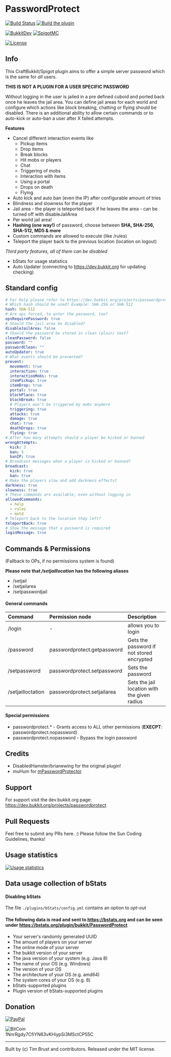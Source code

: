 # PasswordProtect

[![Build Status](https://ci.dustplanet.de/job/PasswordProtect/badge/icon)](https://ci.dustplanet.de/job/PasswordProtect/)
[![Build the plugin](https://github.com/timbru31/PasswordProtect/workflows/Build%20the%20plugin/badge.svg)](https://github.com/timbru31/PasswordProtect/actions?query=workflow%3A%22Build+the+plugin%22)

[![BukkitDev](https://img.shields.io/badge/BukkitDev-v3.1.0-orange.svg)](https://dev.bukkit.org/projects/passwordprotect)
[![SpigotMC](https://img.shields.io/badge/SpigotMC-v3.1.0-orange.svg)](https://www.spigotmc.org/resources/passwordprotect.80128)

[![License](https://img.shields.io/badge/License-MIT-blue.svg)](LICENSE)

## Info

This CraftBukkit/Spigot plugin aims to offer a simple server password which is the same for _all_ users.

**THIS IS NOT A PLUGIN FOR A USER SPECIFIC PASSWORD**

Without logging in the user is jailed in a pre defined cuboid and ported back once he leaves the jail area.
You can define jail areas for each world and configure which actions like block breaking, chatting or flying should be disabled.
There is an additional ability to allow certain commands or to auto-kick or auto-ban a user after X failed attempts.

**Features**

- Cancel different interaction events like
  - Pickup items
  - Drop items
  - Break blocks
  - Hit mobs or players
  - Chat
  - Triggering of mobs
  - Interaction with items
  - Using a portal
  - Drops on death
  - Flying
- Auto kick and auto ban (even the IP) after configurable amount of tries
- Blindness and slowness for the player
- Jail area - the player is teleported back if he leaves the area - can be turned off with disableJailArea
- Per world jail area!
- **Hashing (one way!)** of password, choose between **SHA, SHA-256, SHA-512, MD5 & more**
- Custom commands are allowed to execute (like /rules)
- Teleport the player back to the previous location (location on logout)

_Third party features, all of them can be disabled_

- bStats for usage statistics
- Auto Updater (connecting to https://dev.bukkit.org for updating checking)

## Standard config

```yaml
# For help please refer to https://dev.bukkit.org/projects/passwordprotect
# Which hash should be used? Example: SHA-256 or SHA-512
hash: SHA-512
# Are ops forced, to enter the password, too?
opsRequirePassword: true
# Should the jail area be disabled?
disableJailArea: false
# Should the password be stored in clean (plain) text?
cleanPassword: false
password: ""
passwordClean: ""
autoUpdater: true
# What events should be prevented?
prevent:
  movement: true
  interaction: true
  interactionMobs: true
  itemPickup: true
  itemDrop: true
  portal: true
  blockPlace: true
  blockBreak: true
  # Players won't be triggered by mobs anymore
  triggering: true
  attacks: true
  damage: true
  chat: true
  deathDrops: true
  flying: true
# After how many attempts should a player be kicked or banned
wrongAttempts:
  kick: 3
  ban: 5
  banIP: true
# Broadcast messages when a player is kicked or banned?
broadcast:
  kick: true
  ban: true
# Make the players slow and add darkness effects?
darkness: true
slowness: true
# These commands are available, even without logging in
allowedCommands:
  - help
  - rules
  - motd
# Teleport back to the location they left?
teleportBack: true
# Show the message that a password is required
loginMessage: true
```

## Commands & Permissions

(Fallback to OPs, if no permissions system is found)

**Please note that _/setjaillocation_ has the following aliases**

- /setjail
- /setjailarea
- /setpasswordjail

#### General commands

| Command                    | Permission node             | Description                                  |
| :------------------------- | :-------------------------- | :------------------------------------------- |
| /login <password>          | -                           | allows you to login                          |
| /password                  | passwordprotect.getpassword | Gets the password if not stored encrypted    |
| /setpassword <xyz>         | passwordprotect.setpassword | Sets the password                            |
| /setjailloctation <radius> | passwordprotect.setjailarea | Sets the jail location with the given radius |

#### Special permissions

- passwordprotect.\* - Grants access to ALL other permissions (**EXECPT**: passwordprotect.nopassword)
- passwordprotect.nopassword - Bypass the login password

## Credits

- DisabledHamster/brianewing for the original plugin!
- muHum for [mPasswordProtector](https://github.com/muHum/mPasswordProtector)

## Support

For support visit the dev.bukkit.org page: https://dev.bukkit.org/projects/passwordprotect

## Pull Requests

Feel free to submit any PRs here. :)
Please follow the Sun Coding Guidelines, thanks!

## Usage statistics

[![Usage statistics](https://bstats.org/signatures/bukkit/PasswordProtect.svg)](https://bstats.org/plugin/bukkit/PasswordProtect/2038)

## Data usage collection of bStats

#### Disabling bStats

The file `./plugins/bStats/config.yml` contains an option to _opt-out_

#### The following data is **read and sent** to https://bstats.org and can be seen under https://bstats.org/plugin/bukkit/PasswordProtect

- Your server's randomly generated UUID
- The amount of players on your server
- The online mode of your server
- The bukkit version of your server
- The java version of your system (e.g. Java 8)
- The name of your OS (e.g. Windows)
- The version of your OS
- The architecture of your OS (e.g. amd64)
- The system cores of your OS (e.g. 8)
- bStats-supported plugins
- Plugin version of bStats-supported plugins

## Donation

[![PayPal](https://www.paypalobjects.com/en_US/i/btn/btn_donateCC_LG.gif "Donation via PayPal")](https://www.paypal.com/cgi-bin/webscr?cmd=_s-xclick&hosted_button_id=T9TEV7Q88B9M2)

![BitCoin](https://dustplanet.de/wp-content/uploads/2015/01/bitcoin-logo-plain.png "Donation via BitCoins")  
1NnrRgdy7CfiYN63vKHiypSi3MSctCP55C

---

Built by (c) Tim Brust and contributors. Released under the MIT license.
